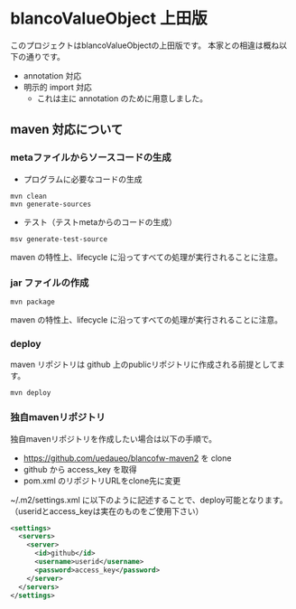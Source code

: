 # blancoValueObject 上田版

このプロジェクトはblancoValueObjectの上田版です。
本家との相違は概ね以下の通りです。

* annotation 対応
* 明示的 import 対応
  * これは主に annotation のために用意しました。

## maven 対応について

### metaファイルからソースコードの生成

* プログラムに必要なコードの生成

```
mvn clean
mvn generate-sources
```

* テスト（テストmetaからのコードの生成）

```
msv generate-test-source
```

maven の特性上、lifecycle に沿ってすべての処理が実行されることに注意。

### jar ファイルの作成

```
mvn package
```

maven の特性上、lifecycle に沿ってすべての処理が実行されることに注意。

### deploy

maven リポジトリは github 上のpublicリポジトリに作成される前提としてます。

```
mvn deploy
```

### 独自mavenリポジトリ

独自mavenリポジトリを作成したい場合は以下の手順で。

* https://github.com/uedaueo/blancofw-maven2 を clone
* github から access_key を取得
* pom.xml のリポジトリURLをclone先に変更

~/.m2/settings.xml に以下のように記述することで、deploy可能となります。（useridとaccess_keyは実在のものをご使用下さい）

```~/.m2/settings.xml
<settings>
  <servers>
    <server>
      <id>github</id>
      <username>userid</username>
      <password>access_key</password>
    </server>
  </servers>
</settings>
```

